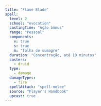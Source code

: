 ```yaml
---
title: "Flame Blade"
spell:
  level: 2
  school: "evocation"
  castingTime: "Ação bônus"
  range: "Pessoal"
  components:
    v: true
    s: true
    m: "folha de sumagre"
  duration: "Concentração, até 10 minutos"
  casters:
    - druid
  type:
    - damage
  damageTypes:
    - fire
  spellAttack: "spell-melee"
  source: "Player's Handbook"
  upcast: true
---
```

